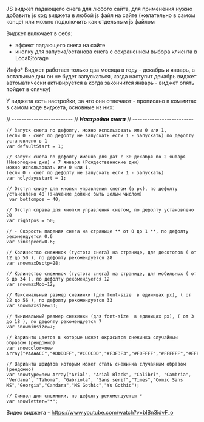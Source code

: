 JS виджет падающего снега для любого сайта, 
для применения нужно добавить js код виджета в любой js файл на сайте (желательно в самом конце)
или можно подключить как отдельным js файлом

Виджет включает в себя:
- эффект падающего снега на сайте
- кнопку для запуска/останова снега с сохранением выбора клиента в LocalStorage

Инфо*
Виджет работает только два месяца в году - декабрь и январь, в остальные дни он не будет запускаться,
когда наступит декабрь виджет автоматически активируется а когда закончится январь - виджет опять пойдет в спячку)

У виджета есть настройки, за что они отвечают - прописано в коммитах в самом коде виджета,
основные из них:

   // -------------------------
    // ***Настройки снега***
   // -------------------------

    // Запуск снега по дефолту, можно использовать или 0 или 1,  
    (если 0 - снег по дефолту не запускать если 1 - запускать) по дефолту установлено в 1
    var defaultStart = 1;

    // Запуск снега по дефолту именно для дат c 30 декабря по 2 января (Новогодние дни) и 7 января (Рождественнские дни) 
    можно использовать или 0 или 1,  
    (если 0 - снег по дефолту не запускать если 1 - запускать)
    var holydaysstart = 1;

    // Отступ снизу для кнопки управления снегом (в px), по дефолту установлено 40 (значение должно быть целым числом)
     var bottompos = 40;

    // Отступ справа для кнопки управления снегом, по дефолту установлено 20
    var rightpos = 50;

    // - Скорость падения снега на странице ** от 0 до 1 **, по дефолту рекомендуется 0.6
    var sinkspeed=0.6; 

    // Количество снежинок (густота снега) на странице, для десктопов ( от 12 до 50 ), по дефолту рекомендуется 28
    var snowmaxDsctp=28;

    // Количество снежинок (густота снега) на странице, для мобильных ( от 6 до 34 ), по дефолту рекомендуется 12
    var snowmaxMob=12;

    // Максимальный размер снежинки (для font-size  в единицах px), ( от 22 до 56 ), по дефолту рекомендуется 33
    var snowmaxsize=33;

    // Минимальный размер снежинки (для font-size  в единицах px), ( от 3 до 18 ), по дефолту рекомендуется 7
    var snowminsize=7;

    // Варианты цветов в которые может окрасится снежинка случайным образом (рендомно)
    var snowcolor=new Array("#AAAACC","#DDDDFF","#CCCCDD","#F3F3F3","#F0FFFF","#FFFFFF","#EFF5FF");

    // Варианты шрифтов которым может стать снежинка случайным образом (рендомно)
    var snowtype=new Array("Arial", "Arial Black", "Calibri", "Cambria", "Verdana", "Tahoma", "Gabriola", "Sans serif","Times","Comic Sans MS","Georgia","Candara","MS Gothic","Yu Gothic");
   
    // Символ для снежинки, по дефолту рекомендуется * 
    var snowletter="*";
 
 Видео виджета - https://www.youtube.com/watch?v=blBn3idvF_o
